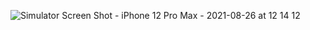 ![Simulator Screen Shot - iPhone 12 Pro Max - 2021-08-26 at 12 14 12](https://user-images.githubusercontent.com/20136457/131022496-e4eac5f5-b77c-4dca-b001-8f6720103a4b.png)

